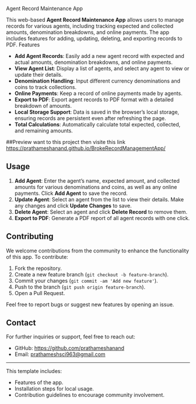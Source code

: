 

 Agent Record Maintenance App

This web-based **Agent Record Maintenance App** allows users to manage records for various agents, including tracking expected and collected amounts, denomination breakdowns, and online payments. The app includes features for adding, updating, deleting, and exporting records to PDF.
 Features

- **Add Agent Records**: Easily add a new agent record with expected and actual amounts, denomination breakdowns, and online payments.
- **View Agent List**: Display a list of agents, and select any agent to view or update their details.
- **Denomination Handling**: Input different currency denominations and coins to track collections.
- **Online Payments**: Keep a record of online payments made by agents.
- **Export to PDF**: Export agent records to PDF format with a detailed breakdown of amounts.
- **Local Storage Support**: Data is saved in the browser’s local storage, ensuring records are persistent even after refreshing the page.
- **Total Calculations**: Automatically calculate total expected, collected, and remaining amounts.

##Preview want to this project then visite this link
https://prathameshanand.github.io/BrokeRecordManagementApp/

## Usage

1. **Add Agent**: Enter the agent’s name, expected amount, and collected amounts for various denominations and coins, as well as any online payments. Click **Add Agent** to save the record.
2. **Update Agent**: Select an agent from the list to view their details. Make any changes and click **Update Changes** to save.
3. **Delete Agent**: Select an agent and click **Delete Record** to remove them.
4. **Export to PDF**: Generate a PDF report of all agent records with one click.

## Contributing

We welcome contributions from the community to enhance the functionality of this app. To contribute:

1. Fork the repository.
2. Create a new feature branch (`git checkout -b feature-branch`).
3. Commit your changes (`git commit -am 'Add new feature'`).
4. Push to the branch (`git push origin feature-branch`).
5. Open a Pull Request.

Feel free to report bugs or suggest new features by opening an issue.



## Contact

For further inquiries or support, feel free to reach out:

- GitHub: https://github.com/prathameshanand
- Email: prathameshsci963@gmail.com

---

This template includes:
- Features of the app.
- Installation steps for local usage.
- Contribution guidelines to encourage community involvement.
